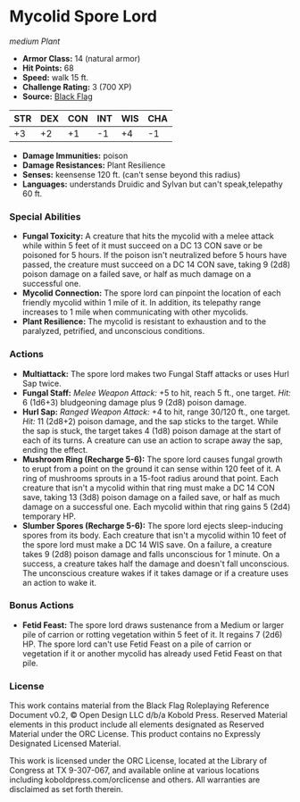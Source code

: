 # Mycolid Spore Lord

*medium* *Plant*

- **Armor Class:** 14 (natural armor)
- **Hit Points:** 68 
- **Speed:** walk 15 ft.
- **Challenge Rating:** 3 (700 XP)
- **Source:** [Black Flag](https://koboldpress.com/kpstore/product/tovrpg-pg-mv/)

| STR | DEX | CON | INT | WIS | CHA |
| --- | --- | --- | --- | --- | --- |
| +3 | +2 | +1 | -1 | +4 | -1 |

- **Damage Immunities:** poison
- **Damage Resistances:** Plant Resilience
- **Senses:** keensense 120 ft. (can't sense beyond this radius)
- **Languages:** understands Druidic and Sylvan but can't speak,telepathy 60 ft.

### Special Abilities

- **Fungal Toxicity:** A creature that hits the mycolid with a melee attack while within 5 feet of it must succeed on a DC 13 CON save or be poisoned for 5 hours. If the poison isn't neutralized before 5 hours have passed, the creature must succeed on a DC 14 CON save, taking 9 (2d8) poison damage on a failed save, or half as much damage on a successful one.
- **Mycolid Connection:** The spore lord can pinpoint the location of each friendly mycolid within 1 mile of it. In addition, its telepathy range increases to 1 mile when communicating with other mycolids.
- **Plant Resilience:** The mycolid is resistant to exhaustion and to the paralyzed, petrified, and unconscious conditions.

### Actions

- **Multiattack:** The spore lord makes two Fungal Staff attacks or uses Hurl Sap twice.
- **Fungal Staff:** _Melee Weapon Attack:_ +5 to hit, reach 5 ft., one target. _Hit:_ 6 (1d6+3) bludgeoning damage plus 9 (2d8) poison damage.
- **Hurl Sap:** _Ranged Weapon Attack:_ +4 to hit, range 30/120 ft., one target. _Hit:_ 11 (2d8+2) poison damage, and the sap sticks to the target. While the sap is stuck, the target takes 4 (1d8) poison damage at the start of each of its turns. A creature can use an action to scrape away the sap, ending the effect.
- **Mushroom Ring (Recharge 5-6):** The spore lord causes fungal growth to erupt from a point on the ground it can sense within 120 feet of it. A ring of mushrooms sprouts in a 15-foot radius around that point. Each creature that isn't a mycolid within that ring must make a DC 14 CON save, taking 13 (3d8) poison damage on a failed save, or half as much damage on a successful one. Each mycolid within that ring gains 5 (2d4) temporary HP.
- **Slumber Spores (Recharge 5-6):** The spore lord ejects sleep-inducing spores from its body. Each creature that isn't a mycolid within 10 feet of the spore lord must make a DC 14 WIS save. On a failure, a creature takes 9 (2d8) poison damage and falls unconscious for 1 minute. On a success, a creature takes half the damage and doesn't fall unconscious. The unconscious creature wakes if it takes damage or if a creature uses an action to wake it.

### Bonus Actions

- **Fetid Feast:** The spore lord draws sustenance from a Medium or larger pile of carrion or rotting vegetation within 5 feet of it. It regains 7 (2d6) HP. The spore lord can't use Fetid Feast on a pile of carrion or vegetation if it or another mycolid has already used Fetid Feast on that pile.


### License

This work contains material from the Black Flag Roleplaying Reference Document v0.2, © Open Design LLC d/b/a Kobold Press. Reserved Material elements in this product include all elements designated as Reserved Material under the ORC License. This product contains no Expressly Designated Licensed Material.

This work is licensed under the ORC License, located at the Library of Congress at TX 9-307-067, and available online at various locations including koboldpress.com/orclicense and others. All warranties are disclaimed as set forth therein.
